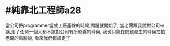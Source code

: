 # #純靠北工程師a28



當公司把programmer當成工廠產線的時候,問題就開始了,
當老闆跟我說對公司來講,走了任何一個人都不該對公司有所影響的時候,
我也只能在問題發生的時候拍拍老闆的肩膀說,
看來我們都該走了
